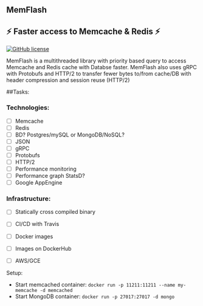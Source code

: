 ## MemFlash
:zap: Faster access to Memcache &amp; Redis :zap:
-------------
[![GitHub license](https://img.shields.io/github/license/mashape/apistatus.svg)](https://github.com/gunjan5/MemFlash/blob/master/LICENSE)

MemFlash is a multithreaded library with priority based query to access Memcache and Redis cache with Databse faster.
MemFlash also uses gRPC with Protobufs and HTTP/2 to transfer fewer bytes to/from cache/DB with header compression and session reuse (HTTP/2) 

##Tasks:
### Technologies:
- [ ] Memcache 
- [ ] Redis
- [ ] BD? Postgres/mySQL or MongoDB/NoSQL?
- [ ] JSON
- [ ] gRPC
- [ ] Protobufs
- [ ] HTTP/2
- [ ] Performance monitoring
- [ ] Performance graph StatsD?
- [ ] Google AppEngine

### Infrastructure:
- [ ] Statically cross compiled binary 
- [ ] CI/CD with Travis 
- [ ] Docker images
- [ ] Images on DockerHub
- [ ] AWS/GCE



Setup:
- Start memcached container: `docker run -p 11211:11211 --name my-memcache -d memcached`
- Start MongoDB container: `docker run -p 27017:27017 -d mongo`

